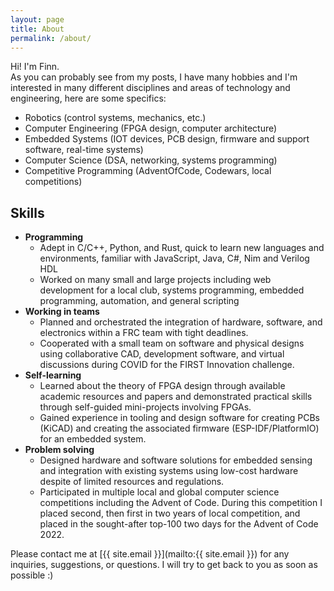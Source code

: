 ```yaml
---
layout: page
title: About
permalink: /about/
---
```


Hi! I'm Finn.  
As you can probably see from my posts, I have many hobbies and I'm interested in many different disciplines and areas of technology and engineering, here are some specifics:

- Robotics (control systems, mechanics, etc.)
- Computer Engineering (FPGA design, computer architecture)
- Embedded Systems (IOT devices, PCB design, firmware and support software, real-time systems)
- Computer Science (DSA, networking, systems programming)
- Competitive Programming (AdventOfCode, Codewars, local competitions)

## Skills

- **Programming**
  - Adept in C/C++, Python, and Rust, quick to learn new languages and environments, familiar with JavaScript, Java, C#, Nim and Verilog HDL
  - Worked on many small and large projects including web development for a local club, systems programming, embedded programming, automation, and general scripting
- **Working in teams**
  - Planned and orchestrated the integration of hardware, software, and electronics within a FRC team with tight deadlines.
  - Cooperated with a small team on software and physical designs using collaborative CAD, development software, and virtual discussions during COVID for the FIRST Innovation challenge.
- **Self-learning**
  - Learned about the theory of FPGA design through available academic resources and papers and demonstrated practical skills through self-guided mini-projects involving FPGAs.
  - Gained experience in tooling and design software for creating PCBs (KiCAD) and creating the associated firmware (ESP-IDF/PlatformIO) for an embedded system.
- **Problem solving**
  - Designed hardware and software solutions for embedded sensing and integration with existing systems using low-cost hardware despite of limited resources and regulations.
  - Participated in multiple local and global computer science competitions including the Advent of Code. During this competition I placed second, then first in two years of local competition, and placed in the sought-after top-100 two days for the Advent of Code 2022.

Please contact me at [{{ site.email }}](mailto:{{ site.email }}) for any inquiries, suggestions, or questions. I will try to get back to you as soon as possible :)
